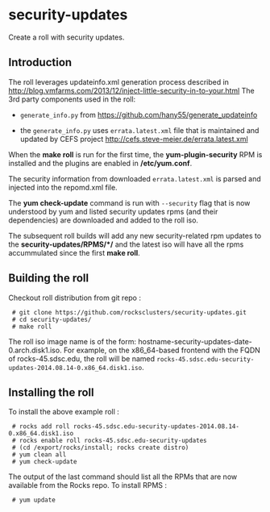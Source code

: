 security-updates
================

Create a roll with security updates.

Introduction
--------------
The roll leverages updateinfo.xml generation process described in
http://blog.vmfarms.com/2013/12/inject-little-security-in-to-your.html
The 3rd party components used in the roll:
 
+ ``generate_info.py`` from https://github.com/hany55/generate_updateinfo

+ the ``generate_info.py`` uses ``errata.latest.xml`` file that is maintained and updated 
  by CEFS project http://cefs.steve-meier.de/errata.latest.xml

When the **make roll** is run for the first time, the **yum-plugin-security** RPM is installed
and the plugins are enabled in **/etc/yum.conf**.

The security information from downloaded ``errata.latest.xml`` is parsed and injected into
the repomd.xml file.  

The **yum check-update** command is run with ``--security`` flag that is now understood by yum
and listed security updates rpms (and their dependencies) are downloaded and added to the roll iso.

The subsequent roll builds will add any new security-related rpm updates to the **security-updates/RPMS/*/** 
and the latest iso will have all the rpms accummulated since the first **make roll**.

Building the roll
-----------------

Checkout roll distribution from git repo :

     # git clone https://github.com/rocksclusters/security-updates.git  
     # cd security-updates/  
     # make roll

The roll iso image name is of the form: hostname-security-updates-date-0.arch.disk1.iso. 
For example, on the x86_64-based frontend with the FQDN of rocks-45.sdsc.edu, the roll will be named
``rocks-45.sdsc.edu-security-updates-2014.08.14-0.x86_64.disk1.iso``.

Installing the roll
---------------------

To install the above example roll :  

     # rocks add roll rocks-45.sdsc.edu-security-updates-2014.08.14-0.x86_64.disk1.iso  
     # rocks enable roll rocks-45.sdsc.edu-security-updates   
     # (cd /export/rocks/install; rocks create distro)  
     # yum clean all  
     # yum check-update  

The output of the last command should list all the RPMs that are now available from the Rocks repo.
To install RPMS :

     # yum update  

